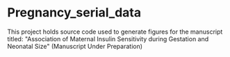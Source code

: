 # Pregnancy_serial_data

This project holds source code used to generate figures for the  manuscript titled: "Association of Maternal Insulin Sensitivity during Gestation and Neonatal Size" (Manuscript Under Preparation)
